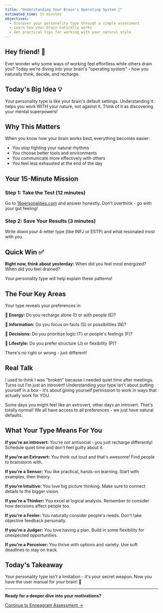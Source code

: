 ```yaml
---
title: "Understanding Your Brain's Operating System 🧠"
estimated_time: 15 minutes
objectives:
  - Discover your personality type through a simple assessment
  - Learn how your brain naturally works
  - Get practical tips for working with your natural style
---
```


## Hey friend! 👋

Ever wonder why some ways of working feel effortless while others drain you? Today we're diving into your brain's "operating system" - how you naturally think, decide, and recharge.

## Today's Big Idea 💡

Your personality type is like your brain's default settings. Understanding it helps you work WITH your nature, not against it. Think of it as discovering your mental superpowers!

## Why This Matters

When you know how your brain works best, everything becomes easier:
- You stop fighting your natural rhythms
- You choose better tools and environments
- You communicate more effectively with others
- You feel less exhausted at the end of the day

## Your 15-Minute Mission

### Step 1: Take the Test (12 minutes) 
Go to [16personalities.com](https://www.16personalities.com/free-personality-test) and answer honestly. Don't overthink - go with your gut feeling!

### Step 2: Save Your Results (3 minutes)
Write down your 4-letter type (like INFJ or ESTP) and what resonated most with you.

## Quick Win ✅

**Right now, think about yesterday:** When did you feel most energized? When did you feel drained? 

Your personality type will help explain these patterns!

## The Four Key Areas

Your type reveals your preferences in:

**🔋 Energy:** Do you recharge alone (I) or with people (E)?

**🧠 Information:** Do you focus on facts (S) or possibilities (N)?

**💭 Decisions:** Do you prioritize logic (T) or people's feelings (F)?

**📅 Lifestyle:** Do you prefer structure (J) or flexibility (P)?

There's no right or wrong - just different!

## Real Talk

I used to think I was "broken" because I needed quiet time after meetings. Turns out I'm just an introvert! Understanding your type isn't about putting yourself in a box - it's about giving yourself permission to work in ways that actually work for YOU.

Some days you might feel like an extrovert, other days an introvert. That's totally normal! We all have access to all preferences - we just have natural defaults.

## What Your Type Means For You

**If you're an Introvert:** You're not antisocial - you just recharge differently! Schedule quiet time and don't feel guilty about it.

**If you're an Extravert:** You think out loud and that's awesome! Find people to brainstorm with.

**If you're a Sensor:** You like practical, hands-on learning. Start with examples, then theory.

**If you're Intuitive:** You love big picture thinking. Make sure to connect details to the bigger vision.

**If you're a Thinker:** You excel at logical analysis. Remember to consider how decisions affect people too.

**If you're a Feeler:** You naturally consider people's needs. Don't take objective feedback personally.

**If you're a Judger:** You love having a plan. Build in some flexibility for unexpected opportunities.

**If you're a Perceiver:** You thrive with options and variety. Use soft deadlines to stay on track.

## Today's Takeaway

Your personality type isn't a limitation - it's your secret weapon. Now you have the user manual for your brain! 🎯

---

**Ready for a deeper dive into your motivations?**

[Continue to Enneagram Assessment →](/journey/week-01/03-enneagram-assessment/)
